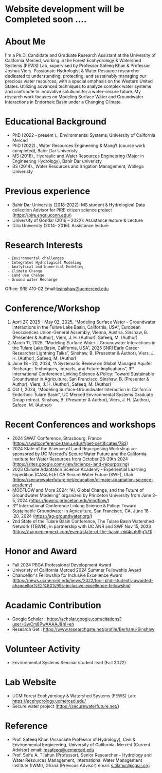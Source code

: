 
# Website development will be Completed soon ....
# About Me 
I'm a Ph.D. Candidate and Graduate Research Assistant at the University of California Merced, working in the Forest Ecohydrology & Watershed Systems (FEWS) Lab, supervised by Professor Safeeq Khan & Professor Joshua Viers. Passionate Hydrologist & Water Resource researcher dedicated to understanding, protecting, and sustainably managing our precious water resources, with a special emphasis on the Western United States. Utilizing advanced techniques to analyze complex water systems and contribute to innovative solutions for a water-secure future. My research work focuses on Modeling Surface Water and Groundwater Interactions in Endorheic Basin under a Changing Climate.
# Educational Background 
- PhD (2022 - present )., Environmental Systems, University of California Merced
- PhD (2022)., Water Resources Engineering & Mang’t (course work completed), Bahir Dar Univeristy
- MS (2018)., Hydraulic and Water Resources Engineering (Major in Engineering Hydrology), Bahir Dar univeristy 
- BS (2014)., Water Resources and  Irrigation Management, Wollega Univeristy
# Previous experience 

- Bahir Dar University (2018-2022): MS student & Hydrological Data collection Advisor for PIRE citizen science project (https://pire.engr.uconn.edu/)
- University of Gondar  (2016 – 2022):  Assistance lecture & Lecture 
- Dilla University (2014- 2016):  Assistance lecture 


# Research Interests
     - Environmental challenges
     - Integrated Hydrological Modeling
     - Analytical and Numerical Modeling
     - Climate Change
     - Land Use Change
     - Ground water Recharge 
    
Office: SRE 410-02
Email:bsinshaw@ucmerced.edu 

# Conference/Workshop 
1.	April 27, 2025 - May 02, 2025, “Modeling Surface Water - Groundwater Interactions in the Tulare Lake Basin, California, USA", European Geosciences Union-General Assembly, Vienna, Austria. Sinshaw, B. (Presenter & Author), Viers, J. H. (Author), Safeeq, M. (Author)
2.	March 11, 2025, “Modeling Surface Water - Groundwater Interactions in the Tulare Lake Basin, California, USA”, 2025 SNRI Early Career Researcher Lightning Talks”, Sinshaw, B. (Presenter & Author), Viers, J. H. (Author), Safeeq, M. (Author)
3.	June 18 - 20, 2024, “A Systematic Review on Global Managed Aquifer Recharge: Techniques, Impacts, and Future Implications”, 3ʳᵈ International Conference Linking Science & Policy: Toward Sustainable Groundwater in Agriculture, San Francisco. Sinshaw, B. (Presenter & Author), Viers, J. H. (Author), Safeeq, M. (Author)
4.	Oct 1, 2024, “Modeling Surface-Groundwater Interaction in California Endorheic Tulare Basin”, UC Merced Environmental Systems Graduate Group retreat. Sinshaw, B. (Presenter & Author), Viers, J. H. (Author), Safeeq, M. (Author)

#  Recent Conferences and workshops 
- 2024 SWAT Conference, Strasbourg, France (https://swatconference.tamu.edu/#/get-certificates/783)
- 2024 State of the Science of Land Repurposing Workshop co-sponsored by UC Merced's Secure Water Future and the California Institute for Water Resources from October 28-29th 2024 (https://sites.google.com/view/science-land-repurposing)
- 2023 Climate Adaptation Science Academy ‑ Experiential Learning Expedition (CASA ELE) CA Secure Water Future (SWF), Utah (https://securewaterfuture.net/education/climate-adaptation-science-academy)
- MODFLOW and More 2024: “AI, Global Change, and the Future of Groundwater Modeling” organized by Princeton University  from June 2-5, 2024 (https://igwmc.princeton.edu/modflow/)
- 3ʳᵈ International Conference Linking Science & Policy: Toward Sustainable Groundwater In Agriculture, San Francisco, CA, June 18 - 20, 2024 (https://ag-groundwater.org/)
- 2nd  State of the Tulare Basin Conference, The Tulare Basin Watershed Network (TBWN), in partnership with UC ANR and SWF Nov 15, 2023 (https://happeningnext.com/event/state-of-the-basin-eid4so58tg1j71)


 # Honor and Award
  - Fall 2024 PBGA Professional Development Award
  - Univeristy of California  Merced  2024 Summer Fellowship Award 
  - Chancellor's Fellowship for Inclusive Excellence Award (https://news.ucmerced.edu/news/2022/four-phd-students-awarded-chancellor%E2%80%99s-inclusive-excellence-fellowship)

 # Acadamic Contribution 
  - Google Scholar : https://scholar.google.com/citations?user=3wCm8PwAAAAJ&hl=en
  - Research Get : https://www.researchgate.net/profile/Berhanu-Sinshaw
# Volunteer Activity
 - Environmental Systems Seminar student lead (Fall 2022) 
 # Lab Website 
- UCM Forest Ecohydrology & Watershed Systems (FEWS) Lab: https://ecohydrology.ucmerced.edu/
- Secure water project (https://securewaterfuture.net/)
# Reference
  - Prof. Safeeq Khan (Associate  Professor of Hydrology), Civil & Environmental Engineering, University of California, Merced (Current Advisor)
    email: msafeeq@ucmerced.edu
 - Prof. Seifu A. Tilahun (Professor), Senior Researcher – Hydrology and Water Resources Management, International Water Management Institute (IWMI), Ghana (Previous Advisor)
   email: s.tilahun@cgiar.org
   
  
  
  
  
  


  










